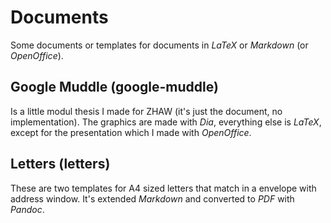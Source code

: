 # Documents

Some documents or templates for documents in *LaTeX* or *Markdown* (or
*OpenOffice*).

## Google Muddle (google-muddle)
Is a little modul thesis I made for ZHAW (it's just the document, no
implementation). The graphics are made with *Dia*, everything else is *LaTeX*,
except for the presentation which I made with *OpenOffice*.

## Letters (letters)
These are two templates for A4 sized letters that match in a envelope with
address window. It's extended *Markdown* and converted to *PDF* with *Pandoc*.
